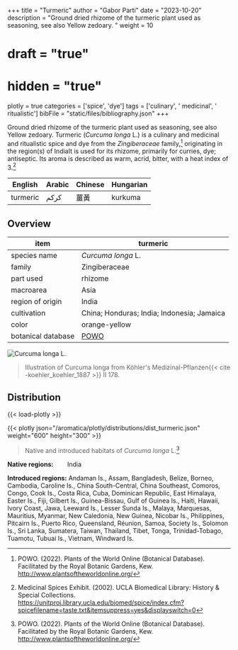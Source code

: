 +++
title = "Turmeric"
author = "Gabor Parti"
date = "2023-10-20"
description = "Ground dried rhizome of the turmeric plant used as seasoning, see also Yellow zedoary. "
weight = 10
# draft = "true"
# hidden = "true"
plotly = true
categories = ['spice', 'dye']
tags = ['culinary', ' medicinal', ' ritualistic']
bibFile = "static/files/bibliography.json"
+++

Ground dried rhizome of the turmeric plant used as seasoning, see also Yellow zedoary. Turmeric (*Curcuma longa* L.) is a culinary and medicinal and ritualistic spice and dye from the *Zingiberaceae* family,[^powo] originating in the region(s) of IndiaIt is used for its rhizome, primarily for curries, dye; antiseptic. Its aroma is described as warm, acrid, bitter, with a heat index of 3.[^ucla_medicinal_2002]

| English|Arabic|Chinese|Hungarian|
|--------|------|-------|---------|
|turmeric| كركم |   薑黃  | kurkuma |

## Overview

|       item       |                      turmeric                     |
|------------------|---------------------------------------------------|
|   species name   |                 *Curcuma longa* L.                |
|      family      |                   Zingiberaceae                   |
|     part used    |                      rhizome                      |
|     macroarea    |                        Asia                       |
| region of origin |                       India                       |
|    cultivation   |     China; Honduras; India; Indonesia; Jamaica    |
|       color      |                   orange-yellow                   |
|botanical database|[POWO](https://powo.science.kew.org/taxon/796451-1)|

![*Curcuma longa* L.](/images/illustrations/turmeric.png?width=50vw "Illustration of Curcuma longa from Köhler's Medizinal-Pflanzen")

>Illustration of Curcuma longa from Köhler's Medizinal-Pflanzen{{< cite -koehler_koehler_1887 >}} II 178.

## Distribution

{{< load-plotly >}}

{{< plotly json="/aromatica/plotly/distributions/dist_turmeric.json" weight="600" height="300" >}}

>Native and introduced habitats of *Curcuma longa* L.[^powo]

**Native regions:** &nbsp; &nbsp; &nbsp; &nbsp;India

**Introduced regions:** Andaman Is., Assam, Bangladesh, Belize, Borneo, Cambodia, Caroline Is., China South-Central, China Southeast, Comoros, Congo, Cook Is., Costa Rica, Cuba, Dominican Republic, East Himalaya, Easter Is., Fiji, Gilbert Is., Guinea-Bissau, Gulf of Guinea Is., Haiti, Hawaii, Ivory Coast, Jawa, Leeward Is., Lesser Sunda Is., Malaya, Marquesas, Mauritius, Myanmar, New Caledonia, New Guinea, Nicobar Is., Philippines, Pitcairn Is., Puerto Rico, Queensland, Réunion, Samoa, Society Is., Solomon Is., Sri Lanka, Sumatera, Taiwan, Thailand, Tibet, Tonga, Trinidad-Tobago, Tuamotu, Tubuai Is., Vietnam, Windward Is.

[^powo]: POWO. (2022). Plants of the World Online (Botanical Database). Facilitated by the Royal Botanic Gardens, Kew. http://www.plantsoftheworldonline.org/
[^ucla_medicinal_2002]: Medicinal Spices Exhibit. (2002). UCLA Biomedical Library: History & Special Collections. https://unitproj.library.ucla.edu/biomed/spice/index.cfm?spicefilename=taste.txt&itemsuppress=yes&displayswitch=0

